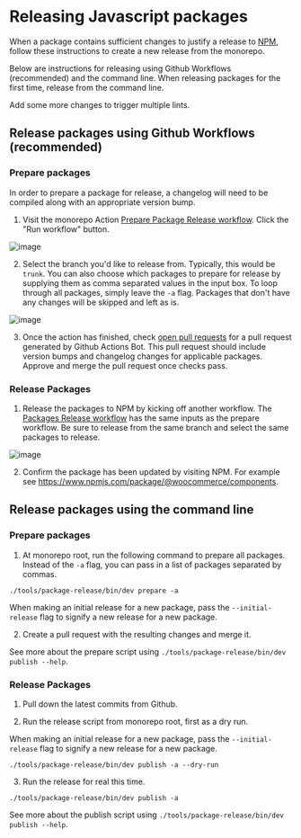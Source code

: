 # Releasing Javascript packages

When a package contains sufficient changes to justify a release to [NPM](https://www.npmjs.com/), follow these instructions to create a new release from the monorepo.

Below are instructions for releasing using Github Workflows (recommended) and the command line. When releasing packages for the first time, release from the command line.

Add some more changes to trigger multiple lints.

## Release packages using Github Workflows (recommended)

### Prepare packages

In order to prepare a package for release, a changelog will need to be compiled along with an appropriate version bump.

1. Visit the monorepo Action [Prepare Package Release workflow](https://github.com/woocommerce/woocommerce/actions/workflows/prepare-package-release.yml). Click the "Run workflow" button.

![image](https://user-images.githubusercontent.com/1922453/179434424-f08af974-5597-4c6f-955b-43faf062c7a7.png)

2. Select the branch you'd like to release from. Typically, this would be `trunk`. You can also choose which packages to prepare for release by supplying them as comma separated values in the input box. To loop through all packages, simply leave the `-a` flag. Packages that don't have any changes will be skipped and left as is.

![image](https://user-images.githubusercontent.com/1922453/179434508-8f44fcca-0f01-47f2-8b9e-f5ef5ff3a577.png)

3. Once the action has finished, check [open pull requests](https://github.com/woocommerce/woocommerce/pulls) for a pull request generated by Github Actions Bot. This pull request should include version bumps and changelog changes for applicable packages. Approve and merge the pull request once checks pass.

### Release Packages

1. Release the packages to NPM by kicking off another workflow. The [Packages Release workflow](https://github.com/woocommerce/woocommerce/actions/workflows/package-release.yml) has the same inputs as the prepare workflow. Be sure to release from the same branch and select the same packages to release.

![image](https://user-images.githubusercontent.com/1922453/179435048-ad2cd168-55b1-471a-b05f-3aed4a9e499b.png)

2. Confirm the package has been updated by visiting NPM. For example see https://www.npmjs.com/package/@woocommerce/components.

## Release packages using the command line

### Prepare packages

1. At monorepo root, run the following command to prepare all packages. Instead of the `-a` flag, you can pass in a list of packages separated by commas.

```
./tools/package-release/bin/dev prepare -a
```

When making an initial release for a new package, pass the `--initial-release` flag to signify a new release for a new package.

2. Create a pull request with the resulting changes and merge it.

See more about the prepare script using `./tools/package-release/bin/dev publish --help`.

### Release Packages

1. Pull down the latest commits from Github.

2. Run the release script from monorepo root, first as a dry run.

When making an initial release for a new package, pass the `--initial-release` flag to signify a new release for a new package.

```
./tools/package-release/bin/dev publish -a --dry-run
```

3. Run the release for real this time.

```
./tools/package-release/bin/dev publish -a
```

See more about the publish script using `./tools/package-release/bin/dev publish --help`.
